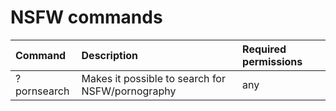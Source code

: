 # NSFW commands

| Command | Description | Required permissions |
| :--- | :--- | :--- |
|?pornsearch               | Makes it possible to search for NSFW/pornography | any